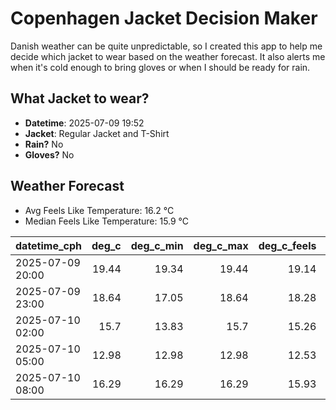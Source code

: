 
# Copenhagen Jacket Decision Maker

Danish weather can be quite unpredictable, so I created this app to help me decide which jacket to wear based on the weather forecast. 
It also alerts me when it's cold enough to bring gloves or when I should be ready for rain.

## What Jacket to wear?

- **Datetime**: 2025-07-09 19:52
- **Jacket**: Regular Jacket and T-Shirt
- **Rain?** No
- **Gloves?** No

## Weather Forecast
- Avg Feels Like Temperature: 16.2 °C
- Median Feels Like Temperature: 15.9 °C

| datetime_cph     |   deg_c |   deg_c_min |   deg_c_max |   deg_c_feels | weather   | wind   | rain   |
|:-----------------|--------:|------------:|------------:|--------------:|:----------|:-------|:-------|
| 2025-07-09 20:00 |   19.44 |       19.34 |       19.44 |         19.14 | Clouds    | Low    | None   |
| 2025-07-09 23:00 |   18.64 |       17.05 |       18.64 |         18.28 | Clouds    | Low    | None   |
| 2025-07-10 02:00 |   15.7  |       13.83 |       15.7  |         15.26 | Clouds    | Low    | None   |
| 2025-07-10 05:00 |   12.98 |       12.98 |       12.98 |         12.53 | Clouds    | Low    | None   |
| 2025-07-10 08:00 |   16.29 |       16.29 |       16.29 |         15.93 | Clouds    | Low    | None   |
        